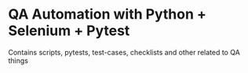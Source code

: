 # QA Automation with Python + Selenium + Pytest
Contains scripts, pytests, test-cases, checklists and other related to QA things
